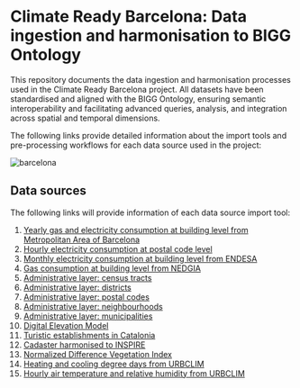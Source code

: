 # Climate Ready Barcelona: Data ingestion and harmonisation to BIGG Ontology

This repository documents the data ingestion and harmonisation processes used in the Climate Ready Barcelona project. All datasets have been standardised and aligned with the BIGG Ontology, ensuring semantic interoperability and facilitating advanced queries, analysis, and integration across spatial and temporal dimensions.

The following links provide detailed information about the import tools and pre-processing workflows for each data source used in the project:

![barcelona](../../resources/barcelona.png)

## Data sources

The following links will provide information of each data source import tool:

1. [Yearly gas and electricity consumption at building level from Metropolitan Area of Barcelona](sources/AMB_consumptions/README.md)
2. [Hourly electricity consumption at postal code level](sources/datadis/README.md)
3. [Monthly electricity consumption at building level from ENDESA](sources/Endesa/README.md)
4. [Gas consumption at building level from NEDGIA](sources/Nedgia/README.md)
5. [Administrative layer: census tracts](sources/CensusTracts/README.md)
6. [Administrative layer: districts](sources/Districts/README.md)
7. [Administrative layer: postal codes](sources/PostalCodes/README.md)
8. [Administrative layer: neighbourhoods](sources/Neighbourhoods/README.md)
9. [Administrative layer: municipalities](sources/Municipalities/README.md)
10. [Digital Elevation Model](sources/EMG/README.md)
11. [Turistic establishments in Catalonia](sources/HUTS/README.md)
12. [Cadaster harmonised to INSPIRE](sources/Inspire/README.md)
13. [Normalized Difference Vegetation Index](sources/NDVI/README.md)
14. [Heating and cooling degree days from URBCLIM](sources/UrbClim/README.md)
15. [Hourly air temperature and relative humidity from URBCLIM](sources/Weather/README.md)
